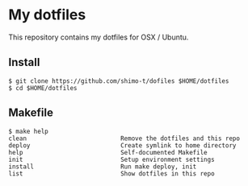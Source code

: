 # My dotfiles

This repository contains my dotfiles for OSX / Ubuntu.

## Install

```
$ git clone https://github.com/shimo-t/dofiles $HOME/dotfiles
$ cd $HOME/dotfiles
```

## Makefile

```
$ make help
clean                          Remove the dotfiles and this repo
deploy                         Create symlink to home directory
help                           Self-documented Makefile
init                           Setup environment settings
install                        Run make deploy, init
list                           Show dotfiles in this repo
```
